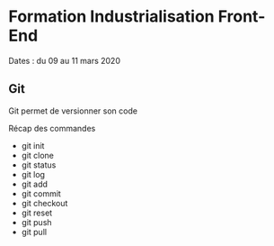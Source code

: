 # Formation Industrialisation Front-End

Dates : du 09 au 11 mars 2020

## Git

Git permet de versionner son code

Récap des commandes

* git init
* git clone
* git status
* git log
* git add
* git commit
* git checkout
* git reset
* git push
* git pull
